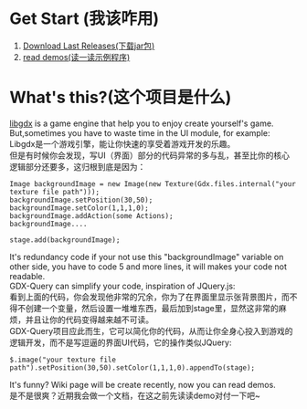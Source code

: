 # Get Start (我该咋用)
1. [Download Last Releases(下载jar包)](https://github.com/dingjibang/GDX-Query/releases/latest)
2. [read demos(读一读示例程序)](https://github.com/dingjibang/GDX-Query/tree/master/src/demo)

# What's this?(这个项目是什么)

[libgdx](https://github.com/libgdx/libgdx) is a game engine that help you to enjoy create yourself's game.<br>
But,sometimes you have to waste time in the UI module, for example:<br>
Libgdx是一个游戏引擎，能让你快速的享受着游戏开发的乐趣。<br>
但是有时候你会发现，写UI（界面）部分的代码异常的多与乱，甚至比你的核心逻辑部分还要多，这归根到底是因为：<br>

    Image backgroundImage = new Image(new Texture(Gdx.files.internal("your texture file path")));
    backgroundImage.setPosition(30,50);
    backgroundImage.setColor(1,1,1,0);
    backgroundImage.addAction(some Actions);
    backgroundImage....
    
    stage.add(backgroundImage);

It's redundancy code if your not use this "backgroundImage" variable on other side, you have to code 5 and more lines, it will makes your code not readable.<br>
GDX-Query can simplify your code, inspiration of JQuery.js:<br>
看到上面的代码，你会发现他非常的冗余，你为了在界面里显示张背景图片，而不得不创建一个变量，然后设置一堆堆东西，最后加到stage里，显然这非常的麻烦，并且让你的代码变得越来越不可读。<br>
GDX-Query项目应此而生，它可以简化你的代码，从而让你全身心投入到游戏的逻辑开发，而不是写逗逼的界面UI代码，它的操作类似JQuery:<br>

    $.image("your texture file path").setPosition(30,50).setColor(1,1,1,0).appendTo(stage);
  
It's funny? Wiki page will be create recently, now you can read demos.<br>
是不是很爽？近期我会做一个文档，在这之前先读读demo对付一下吧~
